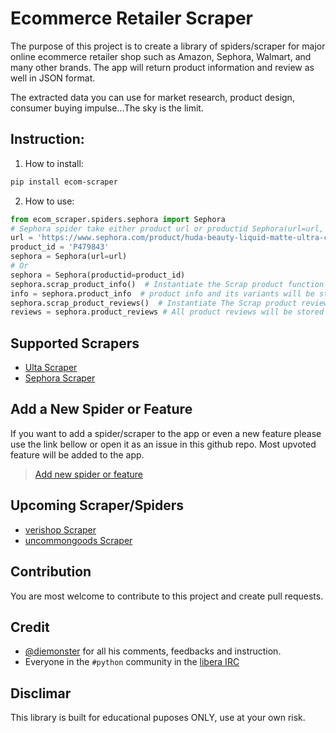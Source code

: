 # Ecommerce Retailer Scraper

The purpose of this project is to create a library of spiders/scraper for major online ecommerce retailer shop such as Amazon, Sephora, Walmart, and many other brands. The app will return product information and review as well in JSON format. 

The extracted data you can use for market research, product design, consumer buying impulse...The sky is the limit.

## Instruction:
1. How to install:
```bash
pip install ecom-scraper
```
2. How to use:
```python
from ecom_scraper.spiders.sephora import Sephora
# Sephora spider take either product url or productid Sephora(url=url, productid=product_id)
url = 'https://www.sephora.com/product/huda-beauty-liquid-matte-ultra-comfort-transfer-proof-lipstick-P479843'
product_id = 'P479843'
sephora = Sephora(url=url)
# Or
sephora = Sephora(productid=product_id)
sephora.scrap_product_info()  # Instantiate the Scrap product function
info = sephora.product_info  # product info and its variants will be stored in product_info
sephora.scrap_product_reviews()  # Instantiate The Scrap product reviews function
reviews = sephora.product_reviews # All product reviews will be stored in product_reviews
```
## Supported Scrapers


- [Ulta Scraper](https://www.ulta.com/)
- [Sephora Scraper](https://www.sephora.com/)


## Add a New Spider or Feature


If you want to add a spider/scraper to the app or even a new feature please use the link bellow or open it as an issue in this github repo. Most upvoted feature will be added to the app.

> [Add new spider or feature](https://vote.hnmedia.io/)


## Upcoming Scraper/Spiders


- [verishop Scraper](https://www.verishop.com/)
- [uncommongoods Scraper](https://www.uncommongoods.com/)


## Contribution


You are most welcome to contribute to this project and create pull requests.


## Credit


- [@diemonster](https://github.com/diemonster) for all his comments, feedbacks and instruction.
- Everyone in the `#python` community in the [libera IRC](https://libera.chat)

## Disclimar


This library is built for educational puposes ONLY, use at your own risk.

